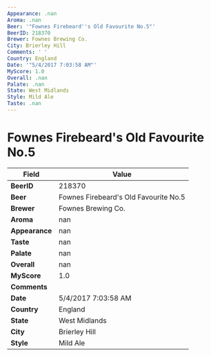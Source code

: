 ```yaml
---
Appearance: .nan
Aroma: .nan
Beer: '"Fownes Firebeard''s Old Favourite No.5"'
BeerID: 218370
Brewer: Fownes Brewing Co.
City: Brierley Hill
Comments: ' '
Country: England
Date: '"5/4/2017 7:03:58 AM"'
MyScore: 1.0
Overall: .nan
Palate: .nan
State: West Midlands
Style: Mild Ale
Taste: .nan
---
```


# Fownes Firebeard's Old Favourite No.5

| Field         | Value |
|---------------|-------|
| **BeerID** | 218370 |
| **Beer** | Fownes Firebeard's Old Favourite No.5 |
| **Brewer** | Fownes Brewing Co. |
| **Aroma** | nan |
| **Appearance** | nan |
| **Taste** | nan |
| **Palate** | nan |
| **Overall** | nan |
| **MyScore** | 1.0 |
| **Comments** |   |
| **Date** | 5/4/2017 7:03:58 AM |
| **Country** | England |
| **State** | West Midlands |
| **City** | Brierley Hill |
| **Style** | Mild Ale |
